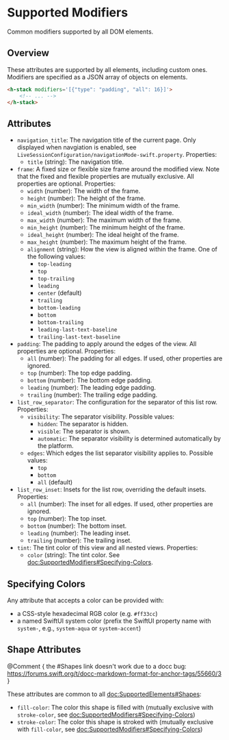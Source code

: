 # Supported Modifiers

Common modifiers supported by all DOM elements.

## Overview

These attributes are supported by all elements, including custom ones. Modifiers are specified as a JSON array of objects on elements.

```html
<h-stack modifiers='[{"type": "padding", "all": 16}]'>
    <!-- ... -->
</h-stack>
```

## Attributes

- `navigation_title`: The navigation title of the current page. Only displayed when navgiation is enabled, see ``LiveSessionConfiguration/navigationMode-swift.property``. Properties:
    - `title` (string): The navigation title.
- `frame`: A fixed size or flexible size frame around the modified view. Note that the fixed and flexible properties are mutually exclusive. All properties are optional. Properties:
    - `width` (number): The width of the frame.
    - `height` (number): The height of the frame.
    - `min_width` (number): The minimum width of the frame.
    - `ideal_width` (number): The ideal width of the frame.
    - `max_width` (number): The maximum width of the frame.
    - `min_height` (number): The minimum height of the frame.
    - `ideal_height` (number): The ideal height of the frame.
    - `max_height` (number): The maximum height of the frame.
    - `alignment` (string): How the view is aligned within the frame. One of the following values:
        - `top-leading`
        - `top`
        - `top-trailing`
        - `leading`
        - `center` (default)
        - `trailing`
        - `bottom-leading`
        - `bottom`
        - `bottom-trailing`
        - `leading-last-text-baseline`
        - `trailing-last-text-baseline`
- `padding`: The padding to apply around the edges of the view. All properties are optional. Properties:
    - `all` (number): The padding for all edges. If used, other properties are ignored.
    - `top` (number): The top edge padding.
    - `bottom` (number): The bottom edge padding.
    - `leading` (number): The leading edge padding.
    - `trailing` (number): The trailing edge padding.
- `list_row_separator`: The configuration for the separator of this list row. Properties:
    - `visibility`: The separator visibility. Possible values:
        - `hidden`: The separator is hidden.
        - `visible`: The separator is shown.
        - `automatic`: The separator visibility is determined automatically by the platform.
    - `edges`: Which edges the list separator visibility applies to. Possible values:
        - `top`
        - `bottom`
        - `all` (default)
- `list_row_inset`: Insets for the list row, overriding the default insets. Properties:
    - `all` (number): The inset for all edges. If used, other properties are ignored.
    - `top` (number): The top inset.
    - `bottom` (number): The bottom inset.
    - `leading` (number): The leading inset.
    - `trailing` (number): The trailing inset.
- `tint`: The tint color of this view and all nested views. Properties:
    - `color` (string): The tint color. See <doc:SupportedModifiers#Specifying-Colors>.

## Specifying Colors

Any attribute that accepts a color can be provided with:
- a CSS-style hexadecimal RGB color (e.g. `#ff33cc`)
- a named SwiftUI system color (prefix the SwiftUI property name with `system-`, e.g., `system-aqua` or `system-accent`)

## Shape Attributes

@Comment {
    the #Shapes link doesn't work due to a docc bug: https://forums.swift.org/t/docc-markdown-format-for-anchor-tags/55660/3
}

These attributes are common to all <doc:SupportedElements#Shapes>:

- `fill-color`: The color this shape is filled with (mutually exclusive with `stroke-color`, see <doc:SupportedModifiers#Specifying-Colors>)
- `stroke-color`: The color this shape is stroked with (mutually exclusive with `fill-color`, see <doc:SupportedModifiers#Specifying-Colors>)
